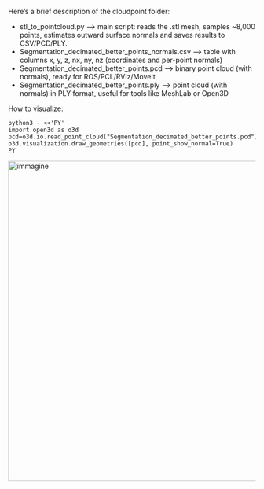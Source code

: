 Here’s a brief description of the cloudpoint folder:
- stl_to_pointcloud.py --> main script: reads the .stl mesh, samples ~8,000 points, estimates outward surface normals and saves results to CSV/PCD/PLY.
- Segmentation_decimated_better_points_normals.csv --> table with columns x, y, z, nx, ny, nz (coordinates and per-point normals)
- Segmentation_decimated_better_points.pcd --> binary point cloud (with normals), ready for ROS/PCL/RViz/MoveIt
- Segmentation_decimated_better_points.ply --> point cloud (with normals) in PLY format, useful for tools like MeshLab or Open3D

How to visualize:
```
python3 - <<'PY'
import open3d as o3d
pcd=o3d.io.read_point_cloud("Segmentation_decimated_better_points.pcd")
o3d.visualization.draw_geometries([pcd], point_show_normal=True)
PY
```
<img width="828" height="652" alt="immagine" src="https://github.com/user-attachments/assets/81fb06ab-e635-486d-928f-b012eaba8ad3" />
